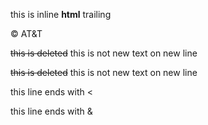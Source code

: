 this is <span class="name">inline **html**</span> trailing

&copy; AT&T

<del>this is deleted</del> this is not
new text on new line

<s>this is deleted</s> this is not
new text on new line

this line ends with <

this line ends with &
